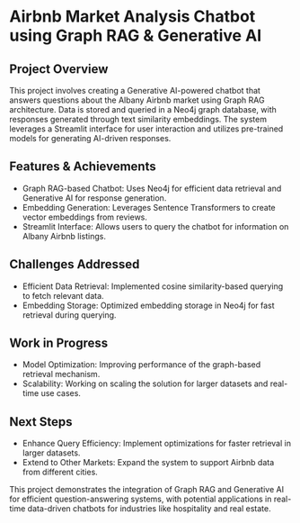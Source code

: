 # Airbnb Market Analysis Chatbot using Graph RAG & Generative AI

## Project Overview
This project involves creating a Generative AI-powered chatbot that answers questions about the Albany Airbnb market using Graph RAG architecture.
Data is stored and queried in a Neo4j graph database, with responses generated through text similarity embeddings. 
The system leverages a Streamlit interface for user interaction and utilizes pre-trained models for generating AI-driven responses.

## Features & Achievements
-  Graph RAG-based Chatbot: Uses Neo4j for efficient data retrieval and Generative AI for response generation.
-  Embedding Generation: Leverages Sentence Transformers to create vector embeddings from reviews.
-  Streamlit Interface: Allows users to query the chatbot for information on Albany Airbnb listings.

## Challenges Addressed
-  Efficient Data Retrieval: Implemented cosine similarity-based querying to fetch relevant data.
- Embedding Storage: Optimized embedding storage in Neo4j for fast retrieval during querying.

## Work in Progress
-  Model Optimization: Improving performance of the graph-based retrieval mechanism.
-  Scalability: Working on scaling the solution for larger datasets and real-time use cases.

## Next Steps
-  Enhance Query Efficiency: Implement optimizations for faster retrieval in larger datasets.
-  Extend to Other Markets: Expand the system to support Airbnb data from different cities.

This project demonstrates the integration of Graph RAG and Generative AI for efficient question-answering systems, with potential applications in real-time data-driven chatbots for industries like hospitality and real estate.
